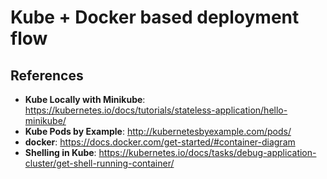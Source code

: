 # Kube + Docker based deployment flow

## References
- **Kube Locally with Minikube**: https://kubernetes.io/docs/tutorials/stateless-application/hello-minikube/
- **Kube Pods by Example**: http://kubernetesbyexample.com/pods/
- **docker**: https://docs.docker.com/get-started/#container-diagram
- **Shelling in Kube**: https://kubernetes.io/docs/tasks/debug-application-cluster/get-shell-running-container/
